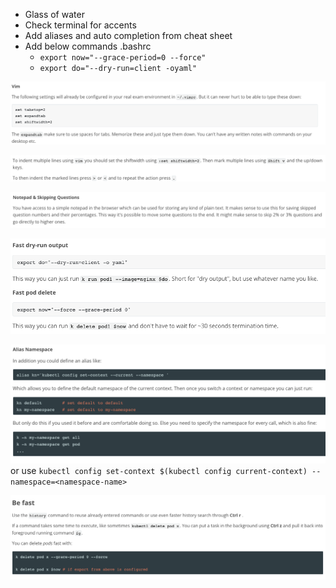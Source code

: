 * Glass of water
* Check terminal for accents
* Add aliases and auto completion from cheat sheet
* Add below commands .bashrc
	* `export now="--grace-period=0 --force"`
	* `export do="--dry-run=client -oyaml"`

![](images/Screenshot%202023-09-16%20at%2011.43.33%20PM.png)

![](images/Screenshot%202023-09-16%20at%2010.55.01%20PM.png)

![](images/Screenshot%202023-09-16%20at%2011.41.45%20PM.png)

![](images/Screenshot%202023-09-16%20at%2011.44.01%20PM.png)

![](images/Screenshot%202023-09-16%20at%2011.44.41%20PM.png)
or use `kubectl config set-context $(kubectl config current-context) --namespace=<namespace-name>`

![](images/Screenshot%202023-09-16%20at%2011.46.00%20PM.png)



